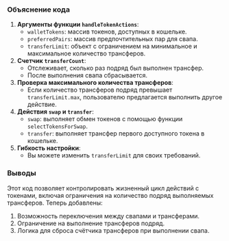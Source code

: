 ### Объяснение кода

1. **Аргументы функции `handleTokenActions`**:
   * `walletTokens`: массив токенов, доступных в кошельке.
   * `preferredPairs`: массив предпочтительных пар для свапа.
   * `transferLimit`: объект с ограничением на минимальное и максимальное количество трансферов.
2. **Счетчик `transferCount`**:
   * Отслеживает, сколько раз подряд был выполнен трансфер.
   * После выполнения свапа сбрасывается.
3. **Проверка максимального количества трансферов**:
   * Если количество трансферов подряд превышает `transferLimit.max`, пользователю предлагается выполнить другое действие.
4. **Действия `swap` и `transfer`**:
   * `swap`: выполняет обмен токенов с помощью функции `selectTokensForSwap`.
   * `transfer`: выполняет трансфер первого доступного токена в кошельке.
5. **Гибкость настройки**:
   * Вы можете изменить `transferLimit` для своих требований.


### Выводы

Этот код позволяет контролировать жизненный цикл действий с токенами, включая ограничения на количество подряд выполняемых трансферов. Теперь добавлены:

1. Возможность переключения между свапами и трансферами.
2. Ограничение на выполнение трансферов подряд.
3. Логика для сброса счётчика трансферов при выполнении свапа.
